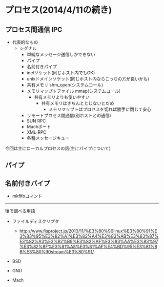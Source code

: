 # プロセス(2014/4/11の続き)

## プロセス間通信 IPC

- 代表的なもの
  - シグナル
	  - 単純なメッセージ送信しかできない
	- パイプ
	- 名前付きパイプ
	- inetソケット(同じホスト内でもOK)
	- unixドメインソケット(同じホスト内ならこっちの方が良いかも)
	- 共有メモリ shm_open(システムコール)
	- メモリマップトファイル mmap(システムコール)
	  - 共有メモリよりも使いやすい
		  - 共有メモリはきちんととじないとだめ
			- メモリマップトはプロセスを切れば勝手に閉じて安心
	- リモートプロセス間通信(別ホストとの通信)
	- SUN RPC
	- Machポート
	- XML-RPC
	- 各種メッセージキュー

今回は主にローカルプロセスの話(主にパイプについて)

## パイプ

## 名前付きパイプ

- mkfifoコマンド

---

後で調べる用語

- ファイルディスクリプタ
  - http://www.fisproject.jp/2013/11/%E3%80%90linux%E3%80%91%E3%83%95%E3%82%A1%E3%82%A4%E3%83%AB%E3%83%87%E3%82%A3%E3%82%B9%E3%82%AF%E3%83%AA%E3%83%97%E3%82%BF%E3%81%A8%E3%81%AF%E4%BD%95%E3%81%8B%E3%80%90stream%E3%80%91/

- BSD
- GNU
- Mach
